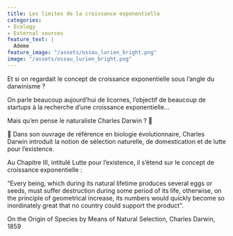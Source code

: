 ```yaml
---
title: Les limites de la croissance exponentielle
categories:
- Ecology
- External sources
feature_text: |
  Ademe
feature_image: "/assets/ossau_lurien_bright.png"
image: "/assets/ossau_lurien_bright.png"
---
```



Et si on regardait le concept de croissance exponentielle sous l’angle du darwinisme ?

On parle beaucoup aujourd’hui de licornes, l’objectif de beaucoup de startups à la recherche d’une croissance exponentielle… 

Mais qu’en pense le naturaliste Charles Darwin ? 👴

📖 Dans son ouvrage de référence en biologie évolutionnaire, Charles Darwin introduit la notion de sélection naturelle, de domestication et de lutte pour l’existence.

Au Chapitre III, intitulé Lutte pour l’existence, il s’étend sur le concept de croissance exponentielle :

“Every being, which during its natural lifetime produces several eggs or seeds, must suffer destruction during some period of its life,  otherwise, on the principle of geometrical increase, its numbers would quickly become so inordinately great that no country could support the product".

On the Origin of Species by Means of Natural Selection, Charles Darwin, 1859